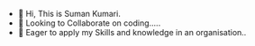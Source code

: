 - 👋 Hi, This is Suman Kumari.
- 🌱 Looking to Collaborate on coding.....
- 💞️ Eager to apply my Skills and knowledge in an organisation..



<!---
SUMAN1KUMARI/SUMAN1KUMARI is a ✨ special ✨ repository because its `README.md` (this file) appears on your GitHub profile.
You can click the Preview link to take a look at your changes.
--->
